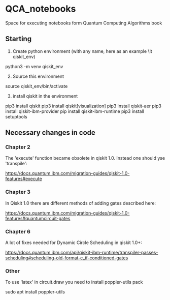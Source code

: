 # QCA_notebooks
Space for executing notebooks form Quantum Computing Algorithms book

## Starting
1. Create python environment (with any name, here as an example \it qiskit_env)

python3 -m venv qiskit_env

2. Source this environment

source qiskit_env/bin/activate

3. install qiskit in the environment

pip3 install qiskit
pip3 install qiskit[visualization]
pip3 install qiskit-aer
pip3 install qiskit-ibm-provider
pip install qiskit-ibm-runtime
pip3 install setuptools

## Necessary changes in code 

### Chapter 2

The 'execute' function became obsolete in qiskit 1.0. Instead one should yse 'transpile':

https://docs.quantum.ibm.com/migration-guides/qiskit-1.0-features#execute

### Chapter 3

In Qiskit 1.0 there are different methods of adding gates described here:

https://docs.quantum.ibm.com/migration-guides/qiskit-1.0-features#quantumcircuit-gates


### Chapter 6

A lot of fixes needed for Dynamic Circle Scheduling in qiskit 1.0+:

https://docs.quantum.ibm.com/api/qiskit-ibm-runtime/transpiler-passes-scheduling#scheduling-old-format-c_if-conditioned-gates

### Other
To use 'latex' in circuit.draw you need to install poppler-utils pack

sudo apt install poppler-utils


